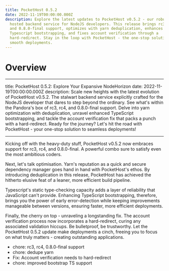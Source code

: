 ```yaml
---
title: PocketHost 0.5.2
date: 2022-11-19T00:00:00.000Z
description: Explore the latest updates to PocketHost v0.5.2 - our robust
  hosted backend service for NodeJS developers. This release brings rc3, rc4,
  and 0.8.0-final support, optimizes with yarn deduplication, enhances
  Typescript bootstrapping, and fixes account verification through a
  hard-redirect. Stay in the loop with PocketHost - the one-stop solution for
  smooth deployments.
---
```


# Overview

---

title: PocketHost 0.5.2: Explore Your Expansive NodeHorizon
date: 2022-11-19T00:00:00.000Z
description: Scale new heights with the latest evolution of PocketHost v0.5.2. The stalwart backend service explicitly crafted for the NodeJS developer that dares to step beyond the ordinary. See what's within the Pandora's box of rc3, rc4, and 0.8.0-final support. Delve into yarn optimization with deduplication, unravel enhanced TypeScript bootstrapping, and tackle the account verification fix that packs a punch with a hard-redirect. Ready for the journey? Let's hit the road with PocketHost - your one-stop solution to seamless deployments!

---

Kicking off with the heavy-duty stuff, PocketHost v0.5.2 now embraces support for rc3, rc4, and 0.8.0-final. A powerful combo sure to satisfy even the most ambitious coders.

Next, let's talk optimisation. Yarn's reputation as a quick and secure dependency manager goes hand in hand with PocketHost's ethos. By introducing deduplication in this release, PocketHost has achieved the hitherto elusive feat of a leaner, more efficient build pipeline.

Typescript's static type-checking capacity adds a layer of reliability that JavaScript can't provide. Enhancing TypeScript bootstrapping, therefore, brings you the power of early error-detection while keeping improvements manageable between versions, ensuring faster, more efficient deployments.

Finally, the cherry on top - unraveling a longstanding fix. The account verification process now incorporates a hard-redirect, curing any associated validation hiccups. Be bulletproof, be trustworthy. Let the PocketHost 0.5.2 update make deployments a cinch, freeing you to focus on what truly matters - creating outstanding applications.

- chore: rc3, rc4, 0.8.0-final support
- chore: dedupe yarn
- Fix: Account verification needs to hard-redirect
- chore: improved bootstrap TS support
